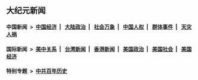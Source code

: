 ## 大纪元新闻

#### 中国新闻 &nbsp;>&nbsp; [中国经济](indexes/ncid283/README.md?04112045) &nbsp;| &nbsp; [大陆政治](indexes/ncid277/README.md?04112045) &nbsp;| &nbsp; [社会万象](indexes/ncid282/README.md?04112045) &nbsp;| &nbsp; [中国人权](indexes/ncid278/README.md?04112045) &nbsp;| &nbsp; [群体事件](indexes/ncid279/README.md?04112045) &nbsp;| &nbsp; [天灾人祸](indexes/ncid280/README.md?04112045)

#### 国际新闻 &nbsp;>&nbsp; [美中关系](indexes/nf1412576/README.md?04112045) &nbsp;| &nbsp; [台湾新闻](indexes/ncid1349361/README.md?04112045) &nbsp;| &nbsp; [香港新闻](indexes/ncid1349362/README.md?04112045) &nbsp;| &nbsp; [美国政治](indexes/ncid1078159/README.md?04112045) &nbsp;| &nbsp; [美国社会](indexes/ncid1078160/README.md?04112045) &nbsp;| &nbsp; [美国经济](indexes/ncid1078158/README.md?04112045)

#### 特别专题 &nbsp;>&nbsp; [中共百年历史](https://github.com/epoch-news/epoch-special/blob/master/README.md?04112045)  
